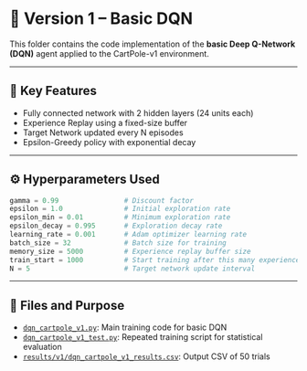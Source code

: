 # 🧠 Version 1 – Basic DQN

This folder contains the code implementation of the **basic Deep Q-Network (DQN)** agent applied to the CartPole-v1 environment.

---

## 📌 Key Features

- Fully connected network with 2 hidden layers (24 units each)
- Experience Replay using a fixed-size buffer
- Target Network updated every N episodes
- Epsilon-Greedy policy with exponential decay

---

## ⚙️ Hyperparameters Used

```python
gamma = 0.99                # Discount factor  
epsilon = 1.0               # Initial exploration rate  
epsilon_min = 0.01          # Minimum exploration rate  
epsilon_decay = 0.995       # Exploration decay rate  
learning_rate = 0.001       # Adam optimizer learning rate  
batch_size = 32             # Batch size for training  
memory_size = 5000          # Experience replay buffer size  
train_start = 1000          # Start training after this many experiences  
N = 5                       # Target network update interval  
```
---

## 📁 Files and Purpose

- [`dqn_cartpole_v1.py`](./dqn_cartpole_v1.py): Main training code for basic DQN  
- [`dqn_cartpole_v1_test.py`](./dqn_cartpole_v1_test.py): Repeated training script for statistical evaluation  
- [`results/v1/dqn_cartpole_v1_results.csv`](../../results/v1/dqn_cartpole_v1_results.csv): Output CSV of 50 trials
